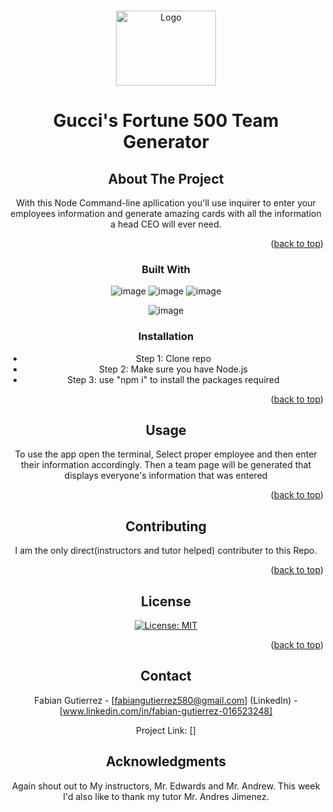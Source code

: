 
<a name="readme-top"></a>

<!-- PROJECT LOGO -->
<br />
<div align="center">
  <a href="https://guccierrez.github.io/WeatherDash/">
    <img src= "./assets/weatherForcast.png" alt="Logo" width="160" height="120">
  </a>

  <h1 align="center">Gucci's  Fortune 500 Team Generator</h1>



<!-- ABOUT THE PROJECT -->
## About The Project

With this Node Command-line apllication you'll use inquirer to enter your employees information and generate amazing cards with all the information a head CEO will ever need.


<p align="right">(<a href="#readme-top">back to top</a>)</p>



### Built With

![image](https://img.shields.io/badge/HTML5-E34F26?style=for-the-badge&logo=html5&logoColor=white)
![image](https://img.shields.io/badge/CSS3-1572B6?style=for-the-badge&logo=css3&logoColor=white)
![image](https://img.shields.io/badge/JavaScript-323330?style=for-the-badge&logo=javascript&logoColor=F7DF1E)

![image](https://img.shields.io/badge/Node.js-339933?style=for-the-badge&logo=nodedotjs&logoColor=white)





### Installation

* Step 1: Clone repo
* Step 2: Make sure you have Node.js
* Step 3: use "npm i" to install the packages required

<p align="right">(<a href="#readme-top">back to top</a>)</p>



<!-- USAGE EXAMPLES -->
## Usage
To use the app open the terminal, Select proper employee and then enter their information accordingly. Then a team page will be generated that displays everyone's information that was entered 

<p align="right">(<a href="#readme-top">back to top</a>)</p>





<!-- CONTRIBUTING -->
## Contributing

I am the only direct(instructors and tutor helped) contributer to this Repo.

<p align="right">(<a href="#readme-top">back to top</a>)</p>



<!-- LICENSE -->
## License

[![License: MIT](https://img.shields.io/badge/License-MIT-yellow.svg)](https://opensource.org/licenses/MIT)


<p align="right">(<a href="#readme-top">back to top</a>)</p>



<!-- CONTACT -->
## Contact

Fabian Gutierrez - [fabiangutierrez580@gmail.com]
(LinkedIn) - [www.linkedin.com/in/fabian-gutierrez-016523248]


Project Link: []






<!-- ACKNOWLEDGMENTS -->
## Acknowledgments
Again shout out to My instructors, Mr. Edwards and Mr. Andrew. This week I'd also like to thank my tutor Mr. Andres Jimenez.


<!-- MARKDOWN LINKS & IMAGES -->
